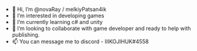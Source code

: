 - 👋 Hi, I’m @novaRay / melkiyPatsan4ik
- 👀 I’m interested in developing games
- 🌱 I’m currently learning c# and unity
- 💞️ I’m looking to collaborate with game developer and ready to help with publishing. 
- 📫 You can message me to discord - IIIKOJIHUK#4558

<!---
melkiyPatsan4ik/melkiyPatsan4ik is a ✨ special ✨ repository because its `README.md` (this file) appears on your GitHub profile.
You can click the Preview link to take a look at your changes.
--->
